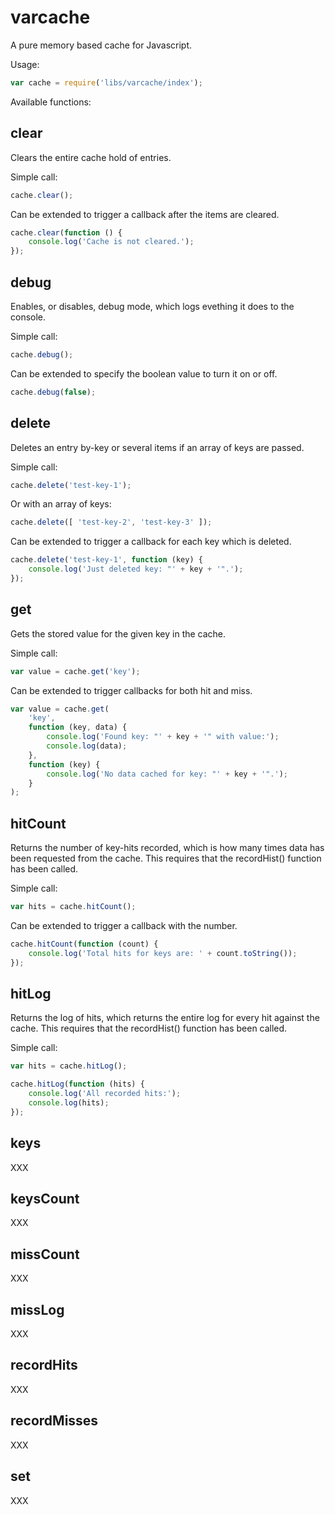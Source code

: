 # varcache

A pure memory based cache for Javascript.

Usage:

```js
var cache = require('libs/varcache/index');
```

Available functions:

## clear

Clears the entire cache hold of entries.

Simple call:

```js
cache.clear();
```

Can be extended to trigger a callback after the items are cleared.

```js
cache.clear(function () {
	console.log('Cache is not cleared.');
});
```

## debug

Enables, or disables, debug mode, which logs evething it does to the console.

Simple call:

```js
cache.debug();
```

Can be extended to specify the boolean value to turn it on or off.

```js
cache.debug(false);
```

## delete

Deletes an entry by-key or several items if an array of keys are passed.

Simple call:

```js
cache.delete('test-key-1');
```

Or with an array of keys:

```js
cache.delete([ 'test-key-2', 'test-key-3' ]);
```

Can be extended to trigger a callback for each key which is deleted.

```js
cache.delete('test-key-1', function (key) {
	console.log('Just deleted key: "' + key + '".');
});
```

## get

Gets the stored value for the given key in the cache.

Simple call:

```js
var value = cache.get('key');
```

Can be extended to trigger callbacks for both hit and miss.

```js
var value = cache.get(
	'key',
	function (key, data) {
		console.log('Found key: "' + key + '" with value:');
		console.log(data);
	},
	function (key) {
		console.log('No data cached for key: "' + key + '".');
	}
);
```

## hitCount

Returns the number of key-hits recorded, which is how many times data has been
requested from the cache. This requires that the recordHist() function has been
called.

Simple call:

```js
var hits = cache.hitCount();
```

Can be extended to trigger a callback with the number.

```js
cache.hitCount(function (count) {
	console.log('Total hits for keys are: ' + count.toString());
});
```

## hitLog

Returns the log of hits, which returns the entire log for every hit against the
cache. This requires that the recordHist() function has been called.

Simple call:

```js
var hits = cache.hitLog();
```

```js
cache.hitLog(function (hits) {
	console.log('All recorded hits:');
	console.log(hits);
});
```

## keys

XXX

## keysCount

XXX

## missCount

XXX

## missLog

XXX

## recordHits

XXX

## recordMisses

XXX

## set

XXX
